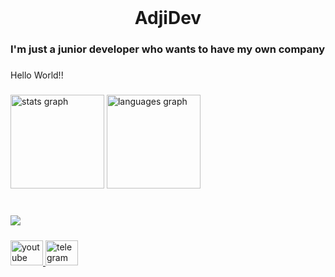 <br clear="both">

<h1 align="center">AdjiDev</h1>

###

<h3 align="left">I'm just a junior developer who wants to have my own company</h3>

###

<p align="left">Hello World!!</p>

###

<div align="left">
  <img src="https://github-readme-stats.vercel.app/api?username=adjidev&hide_title=false&hide_rank=false&show_icons=true&include_all_commits=true&count_private=true&disable_animations=false&theme=nightowl&locale=en&hide_border=false&order=1&custom_title=My%20Stats%20" height="150" alt="stats graph"  />
  <img src="https://github-readme-stats.vercel.app/api/top-langs?username=adjidev&locale=en&hide_title=false&layout=compact&card_width=320&langs_count=10&theme=nightowl&hide_border=false&order=2&custom_title=Used%20Language" height="150" alt="languages graph"  />
</div>

###

<br clear="both">

<img align="left" src="https://profile-counter.glitch.me/adjidev/count.svg?"  />

###

<br clear="both">

<div align="left">
  <a href="https://youtube.com/@adjidev" target="_blank">
    <img src="https://raw.githubusercontent.com/maurodesouza/profile-readme-generator/master/src/assets/icons/social/youtube/default.svg" width="52" height="40" alt="youtube logo"  />
  </a>
  <a href="https://t.me/adjidev" target="_blank">
    <img src="https://raw.githubusercontent.com/maurodesouza/profile-readme-generator/master/src/assets/icons/social/telegram/default.svg" width="52" height="40" alt="telegram logo"  />
  </a>
</div>

###
